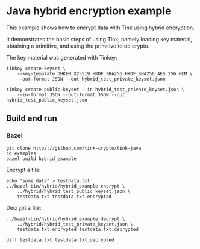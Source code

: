 # Java hybrid encryption example

This example shows how to encrypt data with Tink using hybrid encryption.

It demonstrates the basic steps of using Tink, namely loading key material,
obtaining a primitive, and using the primitive to do crypto.

The key material was generated with Tinkey:

```shell
tinkey create-keyset \
    --key-template DHKEM_X25519_HKDF_SHA256_HKDF_SHA256_AES_256_GCM \
    --out-format JSON --out hybrid_test_private_keyset.json

tinkey create-public-keyset --in hybrid_test_private_keyset.json \
    --in-format JSON --out-format JSON --out hybrid_test_public_keyset.json
```

## Build and run

### Bazel

```shell
git clone https://github.com/tink-crypto/tink-java
cd examples
bazel build hybrid_example
```

Encrypt a file:

```shell
echo "some data" > testdata.txt
../bazel-bin/hybrid/hybrid_example encrypt \
    ../hybrid/hybrid_test_public_keyset.json \
    testdata.txt testdata.txt.encrypted
```

Decrypt a file:

```shell
../bazel-bin/hybrid/hybrid_example decrypt \
    ../hybrid/hybrid_test_private_keyset.json \
    testdata.txt.encrypted testdata.txt.decrypted

diff testdata.txt testdata.txt.decrypted
```
